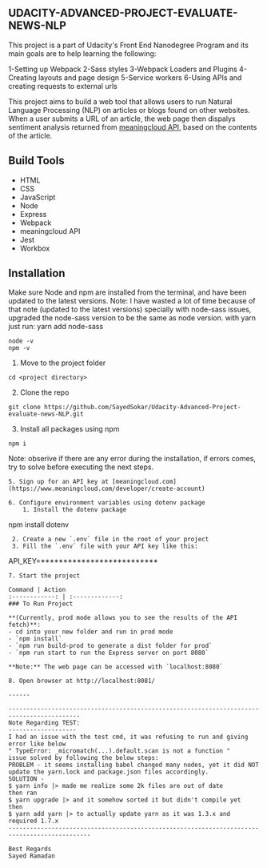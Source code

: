 ﻿## UDACITY-ADVANCED-PROJECT-EVALUATE-NEWS-NLP

This project is a part of Udacity's Front End Nanodegree Program and its main goals are to help learning the following:

1-Setting up Webpack
2-Sass styles
3-Webpack Loaders and Plugins
4-Creating layouts and page design
5-Service workers
6-Using APIs and creating requests to external urls

This project aims to build a web tool that allows users to run Natural Language Processing (NLP) on articles or blogs found on other websites. When a user submits a URL of an article, the web page then dispalys sentiment analysis returned from [meaningcloud API](https://www.meaningcloud.com/products/sentiment-analysis), based on the contents of the article.

## Build Tools
* HTML
* CSS
* JavaScript
* Node
* Express
* Webpack
* meaningcloud API
* Jest
* Workbox

## Installation
Make sure Node and npm are installed from the terminal, and have been updated to the latest versions.
Note: I have wasted a lot of time because of that note (updated to the latest versions) specially with node-sass issues, upgraded the node-sass version to be the same as node version. with yarn just run: yarn add node-sass
 
```
node -v
npm -v
```

1. Move to the project folder
```
cd <project directory>
```
2. Clone the repo
```
git clone https://github.com/SayedSokar/Udacity-Advanced-Project-evaluate-news-NLP.git
```
3. Install all packages using npm
```
npm i
```
Note: obserive if there are any error during the installation, if errors comes, try to solve before executing the next steps.
```
5. Sign up for an API key at [meaningcloud.com](https://www.meaningcloud.com/developer/create-account)

6. Configure environment variables using dotenv package
    1. Install the dotenv package
   ```
   npm install dotenv
   ```
    2. Create a new `.env` file in the root of your project
    3. Fill the `.env` file with your API key like this:
   ```
   API_KEY=**************************
   ```
7. Start the project

Command | Action
:------------: | :-------------:
### To Run Project

**(Currently, prod mode allows you to see the results of the API fetch)**:
- cd into your new folder and run in prod mode
- `npm install`
- `npm run build-prod to generate a dist folder for prod`
- `npm run start to run the Express server on port 8080`

**Note:** The web page can be accessed with `localhost:8080`

8. Open browser at http://localhost:8081/

------

------------------------------------------------------------------------------------------
Note Regarding TEST:
-------------------
I had an issue with the test cmd, it was refusing to run and giving error like below
" TypeError: _micromatch(...).default.scan is not a function "
issue solved by following the below steps:
PROBLEM - it seems installing babel changed many nodes, yet it did NOT update the yarn.lock and package.json files accordingly.
SOLUTION -
$ yarn info |> made me realize some 2k files are out of date
then ran
$ yarn upgrade |> and it somehow sorted it but didn't compile yet
then
$ yarn add yarn |> to actually update yarn as it was 1.3.x and required 1.7.x
---------------------------------------------------------------------------------------------

Best Regards
Sayed Ramadan 

